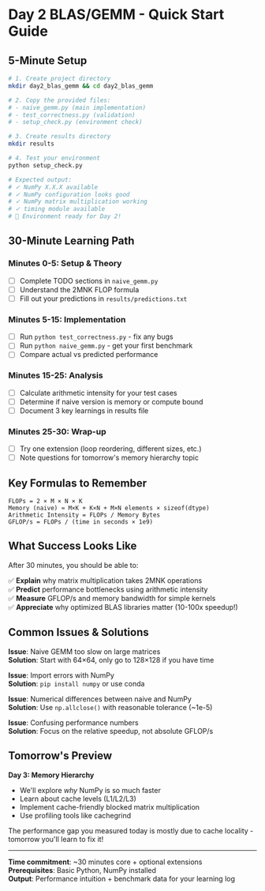 # Day 2 BLAS/GEMM - Quick Start Guide

## 5-Minute Setup

```bash
# 1. Create project directory
mkdir day2_blas_gemm && cd day2_blas_gemm

# 2. Copy the provided files:
# - naive_gemm.py (main implementation)
# - test_correctness.py (validation)
# - setup_check.py (environment check)

# 3. Create results directory
mkdir results

# 4. Test your environment
python setup_check.py

# Expected output:
# ✓ NumPy X.X.X available
# ✓ NumPy configuration looks good  
# ✓ NumPy matrix multiplication working
# ✓ timing module available
# 🎉 Environment ready for Day 2!
```

## 30-Minute Learning Path

### Minutes 0-5: Setup & Theory
- [ ] Complete TODO sections in `naive_gemm.py` 
- [ ] Understand the 2MNK FLOP formula
- [ ] Fill out your predictions in `results/predictions.txt`

### Minutes 5-15: Implementation
- [ ] Run `python test_correctness.py` - fix any bugs
- [ ] Run `python naive_gemm.py` - get your first benchmark
- [ ] Compare actual vs predicted performance

### Minutes 15-25: Analysis
- [ ] Calculate arithmetic intensity for your test cases
- [ ] Determine if naive version is memory or compute bound  
- [ ] Document 3 key learnings in results file

### Minutes 25-30: Wrap-up
- [ ] Try one extension (loop reordering, different sizes, etc.)
- [ ] Note questions for tomorrow's memory hierarchy topic

## Key Formulas to Remember

```
FLOPs = 2 × M × N × K
Memory (naive) ≈ M×K + K×N + M×N elements × sizeof(dtype)
Arithmetic Intensity = FLOPs / Memory Bytes
GFLOP/s = FLOPs / (time in seconds × 1e9)
```

## What Success Looks Like

After 30 minutes, you should be able to:

✅ **Explain** why matrix multiplication takes 2MNK operations  
✅ **Predict** performance bottlenecks using arithmetic intensity  
✅ **Measure** GFLOP/s and memory bandwidth for simple kernels  
✅ **Appreciate** why optimized BLAS libraries matter (10-100x speedup!)  

## Common Issues & Solutions

**Issue**: Naive GEMM too slow on large matrices  
**Solution**: Start with 64×64, only go to 128×128 if you have time  

**Issue**: Import errors with NumPy  
**Solution**: `pip install numpy` or use conda  

**Issue**: Numerical differences between naive and NumPy  
**Solution**: Use `np.allclose()` with reasonable tolerance (~1e-5)  

**Issue**: Confusing performance numbers  
**Solution**: Focus on the relative speedup, not absolute GFLOP/s  

## Tomorrow's Preview

**Day 3: Memory Hierarchy**
- We'll explore *why* NumPy is so much faster
- Learn about cache levels (L1/L2/L3) 
- Implement cache-friendly blocked matrix multiplication
- Use profiling tools like cachegrind

The performance gap you measured today is mostly due to cache locality - tomorrow you'll learn to fix it!

---

**Time commitment**: ~30 minutes core + optional extensions  
**Prerequisites**: Basic Python, NumPy installed  
**Output**: Performance intuition + benchmark data for your learning log